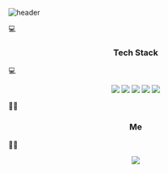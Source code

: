 

![header](https://capsule-render.vercel.app/api?type=slice&color=auto&height=300&section=header&text=HongJunHo&fontSize=90)

💻<h3 align="center">Tech Stack</h3>💻


<div align="center"><img src="https://img.shields.io/badge/Java-007396?style=flat-square&logo=Java&logoColor=white"/> <img src="https://img.shields.io/badge/Spring Boot-6DB33F?style=flat-square&logo=Spring Boot&logoColor=white"/> <img src="https://img.shields.io/badge/Oracle-F80000?style=flat-square&logo=Oracle&logoColor=white"/> <img src="https://img.shields.io/badge/Amazon AWS-232F3E?style=flat-square&logo=Amazon AWS&logoColor=white"/> <img src="https://img.shields.io/badge/PWA-5A0FC8?style=flat-square&logo=PWA&logoColor=white"/></div> 


👨‍💻<h3 align="center">Me</h3>👨‍💻

<div align="center">
<img src="https://img.shields.io/badge/resume-000000?style=flat-square&logo=Notion&logoColor=white"/>
</div>

